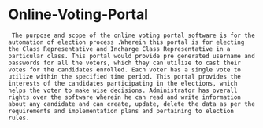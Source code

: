 # Online-Voting-Portal
     The purpose and scope of the online voting portal software is for the automation of election process .Wherein this portal is for electing the Class Representative and Incharge Class Representative in a particular class. This portal would provide pre generated username and passwords for all the voters, which they can utilize to cast their votes for the candidates enrolled. Each voter has a single vote to utilize within the specified time period. This portal provides the interests of the candidates participating in the elections, which helps the voter to make wise decisions. Administrator has overall rights over the software wherein he can read and write information about any candidate and can create, update, delete the data as per the requirements and implementation plans and pertaining to election rules. 
